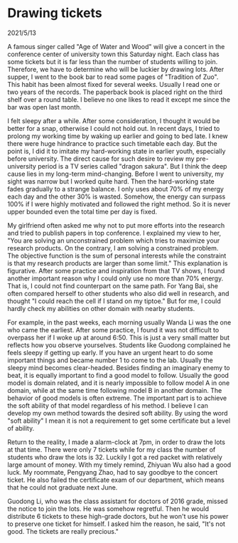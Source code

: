 # Drawing tickets
2021/5/13

A famous singer called "Age of Water and Wood" will give a concert in the conference center of university town this Saturday night. Each class has some tickets but it is far less than the number of students willing
to join. Therefore, we have to determine who will be luckier by drawing lots.
After supper, I went to the book bar to read some pages of "Tradition of Zuo". This habit
has been almost fixed for several weeks. Usually I read one or two years of the records.
The paperback book is placed right on the third shelf over a round table. I believe no one
likes to read it except me since the bar was open last month.

I felt sleepy after a while. After some consideration, I thought it would be better
for a snap, otherwise I could not hold out. In recent days, I tried to prolong
my working time by waking up earlier and going to bed late. I knew there were
huge hindrance to practice such timetable each day. But the point is, I did it
to imitate my hard-working state in earlier youth, especially before university.
The direct cause for such desire to review my pre-university period is a TV series
called "dragon sakura". But I think the deep cause lies in my long-term mind-changing.
Before I went to university, my sight was narrow but I worked quite hard. Then
the hard-working state fades gradually to a strange balance. I only uses about
70% of my energy each day and the other 30% is wasted. Somehow, the energy can
surpass 100% if I were highly motivated and followed the right method. So it is
never upper bounded even the total time per day is fixed.

My girlfriend often asked me why not to put more efforts into the research and tried
to publish papers in top conference. I explained my view to her, "You are solving
an unconstrained problem which tries to maximize your research products. On the
contrary, I am solving a constrained problem. The objective function is
the sum of personal interests while the constraint is that my research products are
larger than some limit." This explanation is figurative. After some practice and
inspiration from that TV shows, I found another important reason why I could only
use no more than 70% energy. That is, I could not find counterpart on the same path.
For Yang Bai, she often compared herself to other students who also did well in research,
and thought "I could reach the cell if I stand on my tiptoe." But for me, I could hardly
check my abilities on other domain with nearby students.

For example, in the past weeks, each morning usually Wanda Li was the one who came the earliest.
After some practice, I found it was not difficult to overpass her if I woke up at around 6:50.
This is just a very small matter but reflects how you observe yourselves. Students like Guodong complained
he feels sleepy if getting up early. If you have an urgent heart to do some important things
and became number 1 to come to the lab. Usually the sleepy mind becomes clear-headed.
Besides finding an imaginary enemy to beat,
it is equally important to find a good model to follow. Usually the good model is domain related,
and it is nearly impossible to follow model A in one domain, while at the same time following model B
in another domain. The behavior of good models is often extreme. The important part is to achieve
the soft ability of that model regardless of his method. I believe I can develop my own method
towards the desired soft ability. By using the word "soft ability" I mean it is not a requirement to get
some certificate but a level of ability.

Return to the reality, I made a alarm-clock at 7pm, in order to draw the lots at that time.
There were only 7 tickets while for my class the number of students who draw the lots is 32.
Luckily I got a red packet with relatively large amount of money. With my timely remind,
Zhiyuan Wu also had a good luck. My roommate, Pengyang Zhao, had to say goodbye to the concert ticket.
He also failed the certificate exam of our department, which means that he could not graduate next June.

Guodong Li, who was the class assistant for doctors of 2016 grade, missed the notice to join the lots.
He was somehow regretful.
Then he would distribute 6 tickets to these high-grade doctors, but he won't use his power to preserve one ticket for himself. I asked him the reason, he said, "It's not good. The tickets are really precious."